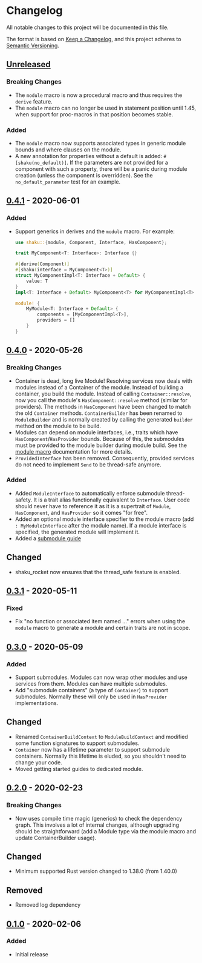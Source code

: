 # Changelog
All notable changes to this project will be documented in this file.

The format is based on [Keep a Changelog](https://keepachangelog.com/en/1.0.0/),
and this project adheres to [Semantic Versioning](https://semver.org/spec/v2.0.0.html).

## [Unreleased]
### Breaking Changes
- The `module` macro is now a procedural macro and thus requires the `derive`
  feature.
- The `module` macro can no longer be used in statement position until 1.45,
  when support for proc-macros in that position becomes stable.

### Added
- The `module` macro now supports associated types in generic module bounds
  and where clauses on the module.
- A new annotation for properties without a default is added:
  `#[shaku(no_default)]`. If the parameters are not provided for a component
  with such a property, there will be a panic during module creation (unless the
  component is overridden). See the `no_default_parameter` test for an example.

## [0.4.1] - 2020-06-01
### Added
- Support generics in derives and the `module` macro. For example:
  ```rust
  use shaku::{module, Component, Interface, HasComponent};

  trait MyComponent<T: Interface>: Interface {}

  #[derive(Component)]
  #[shaku(interface = MyComponent<T>)]
  struct MyComponentImpl<T: Interface + Default> {
      value: T
  }
  impl<T: Interface + Default> MyComponent<T> for MyComponentImpl<T> {}

  module! {
      MyModule<T: Interface + Default> {
          components = [MyComponentImpl<T>],
          providers = []
      }
  }
  ```

## [0.4.0] - 2020-05-26
### Breaking Changes
- Container is dead, long live Module! Resolving services now deals with modules
  instead of a Container of the module. Instead of building a container, you
  build the module. Instead of calling `Container::resolve`, now you call the
  module's `HasComponent::resolve` method (similar for providers). The methods
  in `HasComponent` have been changed to match the old `Container` methods.
  `ContainerBuilder` has been renamed to `ModuleBuilder` and is normally created
  by calling the generated `builder` method on the module to be build.
- Modules can depend on module interfaces, i.e., traits which have
  `HasComponent`/`HasProvider` bounds. Because of this, the submodules must be
  provided to the module builder during module build. See the [module macro]
  documentation for more details.
- `ProvidedInterface` has been removed. Consequently, provided services do not
  need to implement `Send` to be thread-safe anymore.

### Added
- Added `ModuleInterface` to automatically enforce submodule thread-safety. It
  is a trait alias functionally equivalent to `Interface`. User code should
  never have to reference it as it is a supertrait of `Module`, `HasComponent`,
  and `HasProvider` so it comes "for free".
- Added an optional module interface specifier to the module macro (add
  `: MyModuleInterface` after the module name). If a module interface is
  specified, the generated module will implement it.
- Added a [submodule guide]

## Changed
- shaku_rocket now ensures that the thread_safe feature is enabled.

[module macro]: https://docs.rs/shaku/0.4.0/shaku/macro.module.html
[submodule guide]: https://docs.rs/shaku/0.4.0/shaku/guide/submodules/index.html

## [0.3.1] - 2020-05-11
### Fixed
- Fix "no function or associated item named ..." errors when using the
  `module` macro to generate a module and certain traits are not in scope.

## [0.3.0] - 2020-05-09
### Added
- Support submodules. Modules can now wrap other modules and use services from
  them. Modules can have multiple submodules.
- Add "submodule containers" (a type of `Container`) to support submodules.
  Normally these will only be used in `HasProvider` implementations.

## Changed
- Renamed `ContainerBuildContext` to `ModuleBuildContext` and modified some
  function signatures to support submodules.
- `Container` now has a lifetime parameter to support submodule containers.
  Normally this lifetime is eluded, so you shouldn't need to change your code.
- Moved getting started guides to dedicated module.

## [0.2.0] - 2020-02-23
### Breaking Changes
- Now uses compile time magic (generics) to check the dependency graph. This
  involves a lot of internal changes, although upgrading should be
  straightforward (add a Module type via the module macro and update
  ContainerBuilder usage).

## Changed
- Minimum supported Rust version changed to 1.38.0 (from 1.40.0)

## Removed
- Removed log dependency

## [0.1.0] - 2020-02-06
### Added
- Initial release

[Unreleased]: https://github.com/Mcat12/shaku/compare/v0.4.1...HEAD
[0.4.1]: https://github.com/Mcat12/shaku/releases/tag/v0.4.1
[0.4.0]: https://github.com/Mcat12/shaku/releases/tag/v0.4.0
[0.3.1]: https://github.com/Mcat12/shaku/releases/tag/v0.3.1
[0.3.0]: https://github.com/Mcat12/shaku/releases/tag/v0.3.0
[0.2.0]: https://github.com/Mcat12/shaku/releases/tag/v0.2.0
[0.1.0]: https://github.com/Mcat12/shaku/releases/tag/v0.1.0
